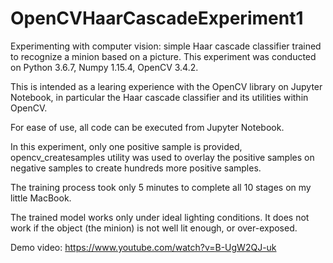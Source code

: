 # OpenCVHaarCascadeExperiment1

Experimenting with computer vision: simple Haar cascade classifier trained to recognize a minion based on a picture.
This experiment was conducted on Python 3.6.7, Numpy 1.15.4, OpenCV 3.4.2.

This is intended as a learing experience with the OpenCV library on Jupyter Notebook, in particular the Haar cascade classifier and its utilities within OpenCV.

For ease of use, all code can be executed from Jupyter Notebook.

In this experiment, only one positive sample is provided, opencv_createsamples utility was used to overlay the positive samples on negative samples to create hundreds more positive samples.

The training process took only 5 minutes to complete all 10 stages on my little MacBook.

The trained model works only under ideal lighting conditions. It does not work if the object (the minion) is not well lit enough, or over-exposed.

Demo video:
https://www.youtube.com/watch?v=B-UgW2QJ-uk
